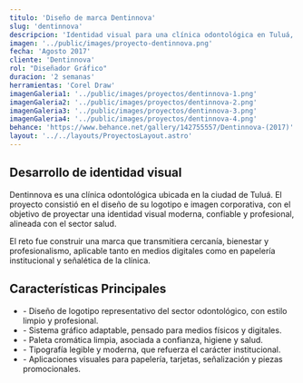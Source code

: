 ```yaml
---
titulo: 'Diseño de marca Dentinnova'
slug: 'dentinnova'
descripcion: 'Identidad visual para una clínica odontológica en Tuluá, con una propuesta gráfica limpia, confiable y profesional, orientada a transmitir salud, cercanía y modernidad en todos sus puntos de contacto.'
imagen: '../public/images/proyecto-dentinnova.png'
fecha: 'Agosto 2017'
cliente: 'Dentinnova'
rol: "Diseñador Gráfico"
duracion: '2 semanas'
herramientas: 'Corel Draw'
imagenGaleria1: '../public/images/proyectos/dentinnova-1.png'
imagenGaleria2: '../public/images/proyectos/dentinnova-2.png'
imagenGaleria3: '../public/images/proyectos/dentinnova-3.png'
imagenGaleria4: '../public/images/proyectos/dentinnova-4.png'
behance: 'https://www.behance.net/gallery/142755557/Dentinnova-(2017)'
layout: '../../layouts/ProyectosLayout.astro'
---
```


<h2 class="text-[var(--rojo-principal)] text-4xl font-semibold mb-8">
				Desarrollo de identidad visual
			</h2>
			<p class="text-white text-lg">
				Dentinnova es una clínica odontológica ubicada en la ciudad de Tuluá. El proyecto
                consistió en el diseño de su logotipo e imagen corporativa, con el objetivo de
                proyectar una identidad visual moderna, confiable y profesional, alineada con el
                sector salud.
			</p>
			<p class="text-white text-lg mt-4">
				El reto fue construir una marca que transmitiera cercanía, bienestar y profesionalismo,
				aplicable tanto en medios digitales como en papelería institucional y señalética de la clínica.
			</p>
			<h2
				class="text-[var(--rojo-principal)] text-4xl font-semibold mt-16 mb-8"
			>
				Características Principales
			</h2>
			<ul class="text-white text-lg">
				<li>
					- Diseño de logotipo representativo del sector odontológico, con estilo limpio y profesional.
				</li>
				<li>
					- Sistema gráfico adaptable, pensado para medios físicos y digitales.
				</li>
				<li>
					- Paleta cromática limpia, asociada a confianza, higiene y salud.
				</li>
				<li>
					- Tipografía legible y moderna, que refuerza el carácter institucional.
				</li>
				<li>
					- Aplicaciones visuales para papelería, tarjetas, señalización y piezas promocionales.
				</li>
			</ul>